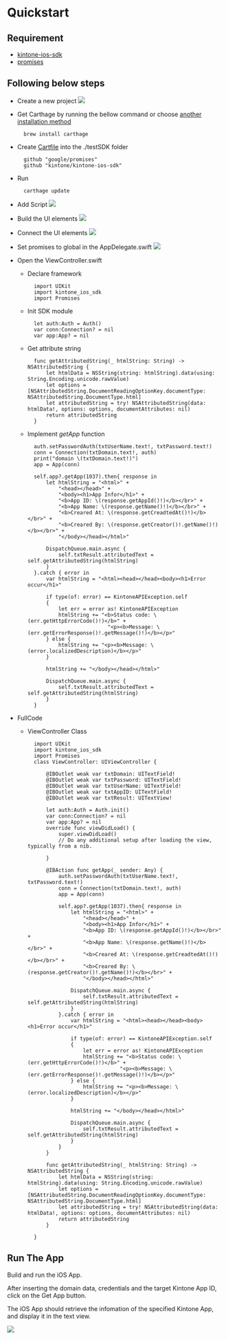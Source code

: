 # Quickstart

## Requirement

* [kintone-ios-sdk](https://github.com/kintone/kintone-ios-sdk)
* [promises](https://github.com/google/promises)

## Following below steps

* Create a new project
![](../img/createApp.gif)

* Get Carthage by running the bellow command or choose [another installation method](https://github.com/Carthage/Carthage#installing-carthage)

        brew install carthage

* Create [Cartfile](https://github.com/Carthage/Carthage/blob/master/Documentation/Artifacts.md#cartfile) into the ./testSDK folder 

        github "google/promises"
        github "kintone/kintone-ios-sdk"

* Run

        carthage update

* Add Script
![](../img/addPath.gif)

* Build the UI elements
![](../img/createUI.gif)

* Connect the UI elements
![](../img/connectUI.gif)

* Set promises to global in the AppDelegate.swift 
![](../img/globalPromise.png)

* Open the ViewController.swift
    * Declare framework

            import UIKit
            import kintone_ios_sdk
            import Promises

    * Init SDK module

            let auth:Auth = Auth()
            var conn:Connection? = nil
            var app:App? = nil

    * Get attribute string

            func getAttributedString(_ htmlString: String) -> NSAttributedString {
                let htmlData = NSString(string: htmlString).data(using: String.Encoding.unicode.rawValue)
                let options = [NSAttributedString.DocumentReadingOptionKey.documentType: NSAttributedString.DocumentType.html]
                let attributedString = try! NSAttributedString(data: htmlData!, options: options, documentAttributes: nil)
                return attributedString
            }

    * Implement *getApp* function

            auth.setPasswordAuth(txtUserName.text!, txtPassword.text!)
            conn = Connection(txtDomain.text!, auth)
            print("domain \(txtDomain.text!)")
            app = App(conn)

            self.app?.getApp(1037).then{ response in
                let htmlString = "<html>" +
                    "<head></head>" +
                    "<body><h1>App Infor</h1>" +
                    "<b>App ID: \(response.getAppId()!)</b></br>" +
                    "<b>App Name: \(response.getName()!)</b></br>" +
                    "<b>Creared At: \(response.getCreadtedAt()!)</b></br>" +
                    "<b>Creared By: \(response.getCreator()!.getName()!)</b></br>" +
                    "</body></head></html>"

                DispatchQueue.main.async {
                    self.txtResult.attributedText = self.getAttributedString(htmlString)
                }
            }.catch { error in
                var htmlString = "<html><head></head><body><h1>Error occur</h1>"

                if type(of: error) == KintoneAPIException.self
                {
                    let err = error as! KintoneAPIException
                    htmlString += "<b>Status code: \(err.getHttpErrorCode()!)</b>" +
                                    "<p><b>Message: \(err.getErrorResponse()!.getMessage()!)</b></p>"
                } else {
                    htmlString += "<p><b>Message: \(error.localizedDescription)</b></p>"
                }

                htmlString += "</body></head></html>"

                DispatchQueue.main.async {
                    self.txtResult.attributedText = self.getAttributedString(htmlString)
                }
            }

* FullCode
    * ViewController Class

            import UIKit
            import kintone_ios_sdk
            import Promises
            class ViewController: UIViewController {

                @IBOutlet weak var txtDomain: UITextField!
                @IBOutlet weak var txtPassword: UITextField!
                @IBOutlet weak var txtUserName: UITextField!
                @IBOutlet weak var txtAppID: UITextField!
                @IBOutlet weak var txtResult: UITextView!
                
                let auth:Auth = Auth.init()
                var conn:Connection? = nil
                var app:App? = nil
                override func viewDidLoad() {
                    super.viewDidLoad()
                    // Do any additional setup after loading the view, typically from a nib.
                    
                }

                @IBAction func getApp(_ sender: Any) {
                    auth.setPasswordAuth(txtUserName.text!, txtPassword.text!)
                    conn = Connection(txtDomain.text!, auth)
                    app = App(conn)
                    
                    self.app?.getApp(1037).then{ response in
                        let htmlString = "<html>" +
                            "<head></head>" +
                            "<body><h1>App Infor</h1>" +
                            "<b>App ID: \(response.getAppId()!)</b></br>" +
                            "<b>App Name: \(response.getName()!)</b></br>" +
                            "<b>Creared At: \(response.getCreadtedAt()!)</b></br>" +
                            "<b>Creared By: \(response.getCreator()!.getName()!)</b></br>" +
                            "</body></head></html>"
                        
                        DispatchQueue.main.async {
                            self.txtResult.attributedText = self.getAttributedString(htmlString)
                        }
                    }.catch { error in
                        var htmlString = "<html><head></head><body><h1>Error occur</h1>"
                        
                        if type(of: error) == KintoneAPIException.self
                        {
                            let err = error as! KintoneAPIException
                            htmlString += "<b>Status code: \(err.getHttpErrorCode()!)</b>" +
                                        "<p><b>Message: \(err.getErrorResponse()!.getMessage()!)</b></p>"
                        } else {
                            htmlString += "<p><b>Message: \(error.localizedDescription)</b></p>"
                        }
                        
                        htmlString += "</body></head></html>"
                        
                        DispatchQueue.main.async {
                            self.txtResult.attributedText = self.getAttributedString(htmlString)
                        }
                    }
                }
                
                func getAttributedString(_ htmlString: String) -> NSAttributedString {
                    let htmlData = NSString(string: htmlString).data(using: String.Encoding.unicode.rawValue)
                    let options = [NSAttributedString.DocumentReadingOptionKey.documentType: NSAttributedString.DocumentType.html]
                    let attributedString = try! NSAttributedString(data: htmlData!, options: options, documentAttributes: nil)
                    return attributedString
                }
                
            }

## Run The App
Build and run the iOS App.

After inserting the domain data, credentials and the target Kintone App ID, click on the Get App button.

The iOS App should retrieve the infomation of the specified Kintone App, and display it in the text view.

![](../img/result.png)